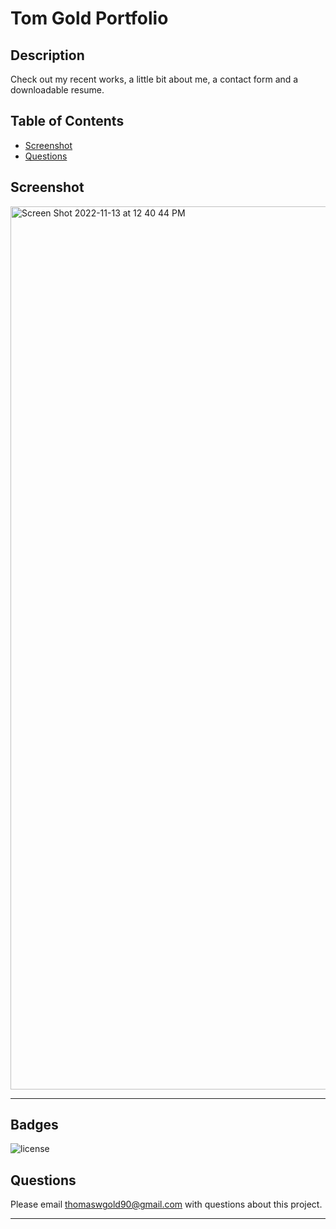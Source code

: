 # Tom Gold Portfolio

## Description

Check out my recent works, a little bit about me, a contact form and a downloadable resume.

## Table of Contents

- [Screenshot](#screenshot)
- [Questions](#questions)

## Screenshot

<img width="1413" alt="Screen Shot 2022-11-13 at 12 40 44 PM" src="https://user-images.githubusercontent.com/104692375/201540937-7a3f14dc-070f-49f1-bf44-f5f2462e7162.png">


---

## Badges

![license](https://img.shields.io/badge/license-MIT-blue)

## Questions

Please email <thomaswgold90@gmail.com> with questions about this project.

---
